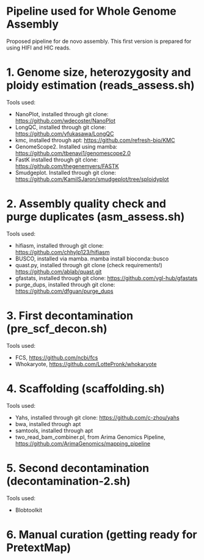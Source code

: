 # Pipeline used for Whole Genome Assembly
Proposed pipeline for de novo assembly. This first version is prepared for using HIFI and HIC reads.

# 1. Genome size,  heterozygosity and ploidy estimation (reads_assess.sh)
Tools used:
* NanoPlot, installed through git clone: https://github.com/wdecoster/NanoPlot
* LongQC, installed through git clone: https://github.com/yfukasawa/LongQC
* kmc, installed through apt: https://github.com/refresh-bio/KMC
* GenomeScope2. Installed using mamba: https://github.com/tbenavi1/genomescope2.0
* FastK installed through git clone: https://github.com/thegenemyers/FASTK
* Smudgeplot. Installed through git clone: https://github.com/KamilSJaron/smudgeplot/tree/sploidyplot
      
# 2. Assembly quality check and purge duplicates (asm_assess.sh) 
Tools used:
* hifiasm, installed through git clone:  https://github.com/chhylp123/hifiasm
* BUSCO, installed via mamba.  mamba install bioconda::busco
* quast.py, installed  through git clone (check requirements!)  https://github.com/ablab/quast.git
* gfastats, installed through git clone: https://github.com/vgl-hub/gfastats
* purge_dups, installed through git clone: https://github.com/dfguan/purge_dups
    
# 3. First decontamination (pre_scf_decon.sh)
Tools used:
* FCS, https://github.com/ncbi/fcs
* Whokaryote, https://github.com/LottePronk/whokaryote
      
# 4. Scaffolding (scaffolding.sh)
Tools used:
* Yahs, installed through git clone: https://github.com/c-zhou/yahs
* bwa, installed through apt
* samtools, installed through apt
* two_read_bam_combiner.pl, from Arima Genomics Pipeline,  https://github.com/ArimaGenomics/mapping_pipeline

# 5. Second decontamination (decontamination-2.sh)
Tools used:
* Blobtoolkit
  
# 6. Manual curation (getting ready for PretextMap)

    
